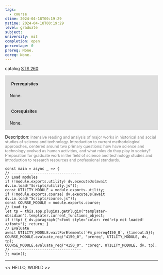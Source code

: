 ```yaml
---
tags:
  - course
ctime: 2024-04-18T00:19:29
mstime: 2024-04-18T00:19:29
level: graduate
subject: 
university: mit
completion: open
percentage: 0
prereq: None.
coreq: None.
---
```


catalog [STS.260](http://student.mit.edu/catalog/mSTSb.html#STS.260)

<span style="display: block; padding: 15px; background-color: rgb(100, 100, 100, 0.2);"><font id="m_prereq4150_0" style="display: block; font-family: Arial, sans-serif; font-weight: bold; padding: 5px">Prerequisites</font><br><span id="prereq4150_0">None.</span></span>
<span style="display: block; padding: 15px; background-color: rgb(100, 100, 100, 0.2);"><font id="m_coreq4150_0" style="display: block; font-family: Arial, sans-serif; font-weight: bold; padding: 5px">Corequisites</font><br><span id="coreq4150_0">None.</span></span>

<font style="">Description:</font>
<font style="color: grey; font-size: 0.8rem;">Intensive reading and analysis of major works in historical and social studies of science and technology. Introduction to current methodological approaches, centered around two primary questions: how have science and technology evolved as human activities, and what roles do they play in society? Preparation for graduate work in the field of science and technology studies and introduction to research resources and professional standards.</font>

```dataviewjs
const main = async _ => {
// --------------------------------
// Load modules
if (!module.exports.utility) dv.executeJs(await dv.io.load("Scripts/utility.js"));
const UTILITY_MODULE = module.exports.utility;
if (!module.exports.course) dv.executeJs(await dv.io.load("Scripts/course.js"));
const COURSE_MODULE = module.exports.course;
// Load tp
let tp = this.app.plugins.getPlugin("templater-obsidian").templater.current_functions_object;
if (!tp) { dv.paragraph("<font style='color: red'>tp not loaded!</font>"); return; }
// Evaluate
await UTILITY_MODULE.waitForElements(`#m_prereq4150_0`, {timeout:5});
COURSE_MODULE.evaluate_req("4150_0", "prereq", UTILITY_MODULE, dv, tp);
COURSE_MODULE.evaluate_req("4150_0", "coreq", UTILITY_MODULE, dv, tp);
// --------------------------------
}; main();
```

---

<< HELLO, WORLD >>
